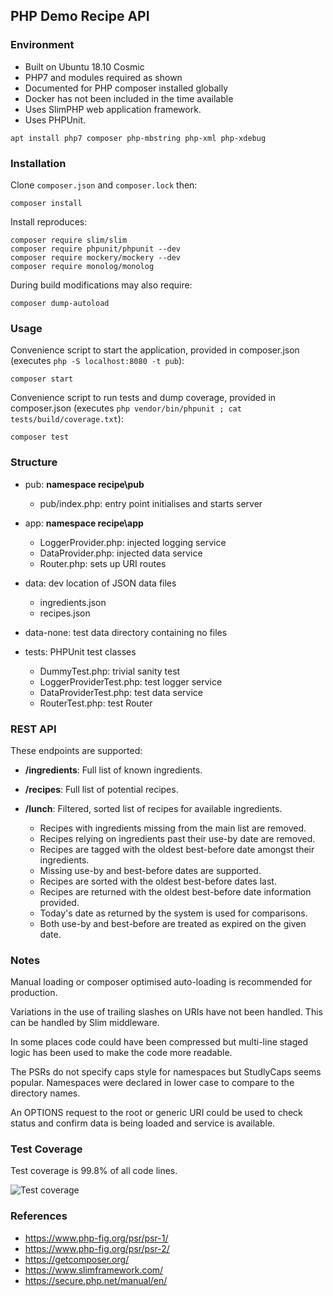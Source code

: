 ## PHP Demo Recipe API

### Environment

- Built on Ubuntu 18.10 Cosmic
- PHP7 and modules required as shown
- Documented for PHP composer installed globally
- Docker has not been included in the time available
- Uses SlimPHP web application framework.
- Uses PHPUnit.

`apt install php7 composer php-mbstring php-xml php-xdebug`

### Installation

Clone `composer.json` and `composer.lock` then:

    composer install

Install reproduces:

    composer require slim/slim
    composer require phpunit/phpunit --dev
    composer require mockery/mockery --dev
    composer require monolog/monolog

During build modifications may also require:

    composer dump-autoload

### Usage

Convenience script to start the application, provided in composer.json
(executes `php -S localhost:8080 -t pub`):

    composer start

Convenience script to run tests and dump coverage, provided in composer.json
(executes `php vendor/bin/phpunit ; cat tests/build/coverage.txt`):

    composer test

### Structure

- pub: **namespace recipe\pub**

  - pub/index.php: entry point initialises and starts server

- app: **namespace recipe\app**

  - LoggerProvider.php: injected logging service
  - DataProvider.php: injected data service
  - Router.php: sets up URI routes

- data: dev location of JSON data files

  - ingredients.json
  - recipes.json

- data-none: test data directory containing no files
- tests: PHPUnit test classes

  - DummyTest.php: trivial sanity test
  - LoggerProviderTest.php: test logger service
  - DataProviderTest.php: test data service
  - RouterTest.php: test Router

### REST API

These endpoints are supported:

- **/ingredients**: Full list of known ingredients.
- **/recipes**: Full list of potential recipes.
- **/lunch**: Filtered, sorted list of recipes for available ingredients.

  - Recipes with ingredients missing from the main list are removed.
  - Recipes relying on ingredients past their use-by date are removed.
  - Recipes are tagged with the oldest best-before date amongst their ingredients.
  - Missing use-by and best-before dates are supported.
  - Recipes are sorted with the oldest best-before dates last.
  - Recipes are returned with the oldest best-before date information provided.
  - Today's date as returned by the system is used for comparisons.
  - Both use-by and best-before are treated as expired on the given date.

### Notes

Manual loading or composer optimised auto-loading is recommended for production.

Variations in the use of trailing slashes on URIs have not been handled.
This can be handled by Slim middleware.

In some places code could have been compressed
but multi-line staged logic has been used to make the code more readable.

The PSRs do not specify caps style for namespaces but StudlyCaps seems popular.
Namespaces were declared in lower case to compare to the directory names.

An OPTIONS request to the root or generic URI could be used to check status
and confirm data is being loaded and service is available.

### Test Coverage

Test coverage is 99.8% of all code lines.

![Test coverage](test_coverage.png) 

### References

- https://www.php-fig.org/psr/psr-1/
- https://www.php-fig.org/psr/psr-2/
- https://getcomposer.org/
- https://www.slimframework.com/
- https://secure.php.net/manual/en/


